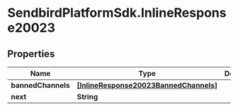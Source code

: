 # SendbirdPlatformSdk.InlineResponse20023

## Properties

Name | Type | Description | Notes
------------ | ------------- | ------------- | -------------
**bannedChannels** | [**[InlineResponse20023BannedChannels]**](InlineResponse20023BannedChannels.md) |  | [optional] 
**next** | **String** |  | [optional] 


